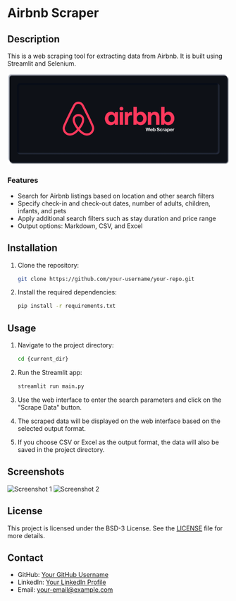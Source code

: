 # Airbnb Scraper

## Description

This is a web scraping tool for extracting data from Airbnb. It is built using Streamlit and Selenium.

![Airbnb Scraper](./images/airbnb_scrapper_logo.jpg)


### Features

- Search for Airbnb listings based on location and other search filters
- Specify check-in and check-out dates, number of adults, children, infants, and pets
- Apply additional search filters such as stay duration and price range
- Output options: Markdown, CSV, and Excel

## Installation

1. Clone the repository:
    ```bash
    git clone https://github.com/your-username/your-repo.git
    ```

2. Install the required dependencies:
    ```bash
    pip install -r requirements.txt
    ```

## Usage

1. Navigate to the project directory:
    ```bash
    cd {current_dir}
    ```

2. Run the Streamlit app:
    ```bash
    streamlit run main.py
    ```

3. Use the web interface to enter the search parameters and click on the "Scrape Data" button.

4. The scraped data will be displayed on the web interface based on the selected output format.

5. If you choose CSV or Excel as the output format, the data will also be saved in the project directory.

## Screenshots

![Screenshot 1](./images/screenshot1.png)
![Screenshot 2](./images/screenshot2.png)

## License

This project is licensed under the BSD-3 License. See the [LICENSE](./LICENSE) file for more details.

## Contact

- GitHub: [Your GitHub Username](https://github.com/your-username)
- LinkedIn: [Your LinkedIn Profile](https://www.linkedin.com/in/your-profile)
- Email: your-email@example.com
